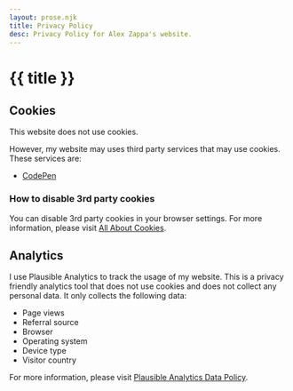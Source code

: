 ```yaml
---
layout: prose.njk
title: Privacy Policy
desc: Privacy Policy for Alex Zappa's website.
---
```


# {{ title }}

## Cookies

This website does not use cookies.

However, my website may uses third party services that may use cookies. These services are:

- [CodePen](https://blog.codepen.io/documentation/privacy-policy/#cookies)

### How to disable 3rd party cookies

You can disable 3rd party cookies in your browser settings. For more information, please visit [All About Cookies](https://www.allaboutcookies.org/manage-cookies/).


## Analytics

I use Plausible Analytics to track the usage of my website. This is a privacy friendly analytics tool that does not use cookies and does not collect any personal data. It only collects the following data:

- Page views
- Referral source
- Browser
- Operating system
- Device type
- Visitor country

For more information, please visit [Plausible Analytics Data Policy](https://plausible.io/data-policy).

